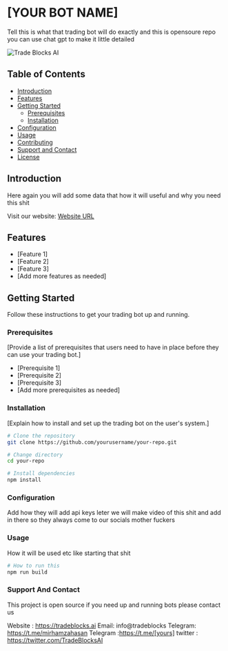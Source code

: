 # [YOUR BOT NAME]

Tell this is what that trading bot will do exactly and this is opensoure repo you can use chat gpt to make it little detailed

![Trade Blocks AI](https://tradeblocks.ai/static/media/logo.a2830001108d66fe70fb.png)

## Table of Contents

- [Introduction](#introduction)
- [Features](#features)
- [Getting Started](#getting-started)
  - [Prerequisites](#prerequisites)
  - [Installation](#installation)
- [Configuration](#configuration)
- [Usage](#usage)
- [Contributing](#contributing)
- [Support and Contact](#support-and-contact)
- [License](#license)

## Introduction

Here again you will add some data that how it will useful and why you need this shit

Visit our website: [Website URL](https://tradeblocks.ai)

## Features

- [Feature 1]
- [Feature 2]
- [Feature 3]
- [Add more features as needed]

## Getting Started

Follow these instructions to get your trading bot up and running.

### Prerequisites

[Provide a list of prerequisites that users need to have in place before they can use your trading bot.]

- [Prerequisite 1]
- [Prerequisite 2]
- [Prerequisite 3]
- [Add more prerequisites as needed]

### Installation

[Explain how to install and set up the trading bot on the user's system.]

```bash
# Clone the repository
git clone https://github.com/yourusername/your-repo.git

# Change directory
cd your-repo

# Install dependencies
npm install
```

### Configuration
Add how they will add api keys leter we will make video of this shit and add in there so they always come to our socials mother fuckers

### Usage
How it will be used etc like starting that shit

```bash
# How to run this
npm run build
```

### Support And Contact
This project is open source if you need up and running bots please contact us 

Website : https://tradeblocks.ai
Email: info@tradeblocks
Telegram: https://t.me/mirhamzahasan
Telegram :https://t.me/[yours]
twitter : https://twitter.com/TradeBlocksAI



